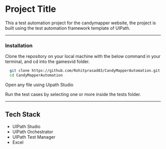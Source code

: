 
# Project Title

This a test automation project for the candymapper website, the project is built using the test automation framework template of UIPath.

--- 
### Installation

Clone the repository on your local machine with the below command in your terminal, and cd into the gamesvid folder.

```bash
  git clone https://github.com/Rohitprasad83/CandyMapperAutomation.git
  cd CandyMapperAutomation
```
Open any file using Uipath Studio

Run the test cases by selecting one or more inside the tests folder.
    
---
## Tech Stack

- UIPath Studio
- UIPath Orchestrator
- UIPath Test Manager
- Excel
